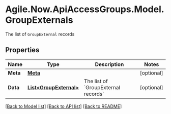 # Agile.Now.ApiAccessGroups.Model.GroupExternals
The list of `GroupExternal` records

## Properties

Name | Type | Description | Notes
------------ | ------------- | ------------- | -------------
**Meta** | [**Meta**](Meta.md) |  | [optional] 
**Data** | [**List&lt;GroupExternal&gt;**](GroupExternal.md) | The list of &#x60;GroupExternal records&#x60; | [optional] 

[[Back to Model list]](../README.md#documentation-for-models) [[Back to API list]](../README.md#documentation-for-api-endpoints) [[Back to README]](../README.md)


